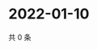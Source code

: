 # 2022-01-10

共 0 条

<!-- BEGIN WEIBO -->
<!-- 最后更新时间 Mon Jan 10 2022 05:12:30 GMT+0800 (China Standard Time) -->

<!-- END WEIBO -->
